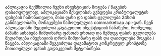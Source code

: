 აპლიკაცია შექმნილია ჩვენი ინვესტიციის მოგება / წაგების დასათვლელად, აპლიკაციაში შესვლისას გვხვდება 
კრიპტოვალუტის ფასების ჩამონათვალი, მისი ფასი და ფასის ცვლილება 24სთს განმავლობაში, მონაცემები
წამოღებულია coinmarketcap api-დან.
ჩვენ აპლიკაციაში შეგვიძლია გავაკეთოთ ინვესტიციის ჩანაწერი, რომელიც ბაზაში აისახება მიმდინარე ფასთან
ერთად და შემდეგ ფასის ცვლილება შედარდება ინვესიციის დროს მიმდინარე ფასს და დაითვლება 
მოგება / წაგება.
აპლიკაციაში შეგვიძლია დავამატოთ კონკრეტულ კრიპტოზე მითითებული ფასის გადაკვეთის შეტყობინება.

